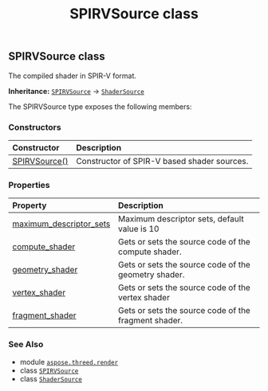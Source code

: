 ﻿---
title: SPIRVSource class
second_title: Aspose.3D for Python via .NET API References
description: 
type: docs
weight: 290
url: /python-net/aspose.threed.render/spirvsource/
is_root: false
---

## SPIRVSource class

The compiled shader in SPIR-V format.



**Inheritance:** [`SPIRVSource`](/3d/python-net/aspose.threed.render/spirvsource) → 
[`ShaderSource`](/3d/python-net/aspose.threed.render/shadersource)



The SPIRVSource type exposes the following members:

### Constructors
| Constructor | Description |
| :- | :- |
| [SPIRVSource()](/3d/python-net/aspose.threed.render/spirvsource/__init__/#) | Constructor of SPIR-V based shader sources. |


### Properties
| Property | Description |
| :- | :- |
| [maximum_descriptor_sets](/3d/python-net/aspose.threed.render/spirvsource/maximum_descriptor_sets) | Maximum descriptor sets, default value is 10 |
| [compute_shader](/3d/python-net/aspose.threed.render/spirvsource/compute_shader) | Gets or sets the source code of the compute shader. |
| [geometry_shader](/3d/python-net/aspose.threed.render/spirvsource/geometry_shader) | Gets or sets the source code of the geometry shader. |
| [vertex_shader](/3d/python-net/aspose.threed.render/spirvsource/vertex_shader) | Gets or sets the source code of the vertex shader |
| [fragment_shader](/3d/python-net/aspose.threed.render/spirvsource/fragment_shader) | Gets or sets the source code of the fragment shader. |



### See Also
* module [`aspose.threed.render`](..)
* class [`SPIRVSource`](/3d/python-net/aspose.threed.render/spirvsource)
* class [`ShaderSource`](/3d/python-net/aspose.threed.render/shadersource)
